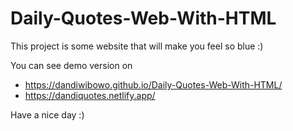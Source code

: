 # Daily-Quotes-Web-With-HTML
This project is some website that will make you feel so blue :)

You can see demo version on 
- https://dandiwibowo.github.io/Daily-Quotes-Web-With-HTML/
- https://dandiquotes.netlify.app/

Have a nice day :)
